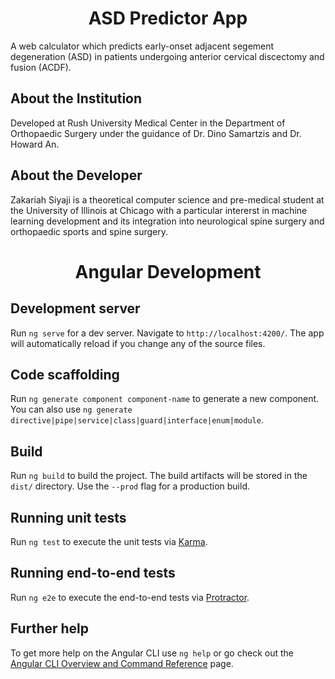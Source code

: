 <h1 align = center> ASD Predictor App </h1>
A web calculator which predicts early-onset adjacent segement degeneration (ASD) in patients undergoing anterior cervical discectomy and fusion (ACDF).

## About the Institution
Developed at Rush University Medical Center in the Department of Orthopaedic Surgery under the guidance of Dr. Dino Samartzis and Dr. Howard An.

## About the Developer
Zakariah Siyaji is a theoretical computer science and pre-medical student at the University of Illinois at Chicago with a particular intererst in machine learning development and its integration into neurological spine surgery and orthopaedic sports and spine surgery.

<h1 align = center> Angular Development </h1>

## Development server

Run `ng serve` for a dev server. Navigate to `http://localhost:4200/`. The app will automatically reload if you change any of the source files.

## Code scaffolding

Run `ng generate component component-name` to generate a new component. You can also use `ng generate directive|pipe|service|class|guard|interface|enum|module`.

## Build

Run `ng build` to build the project. The build artifacts will be stored in the `dist/` directory. Use the `--prod` flag for a production build.

## Running unit tests

Run `ng test` to execute the unit tests via [Karma](https://karma-runner.github.io).

## Running end-to-end tests

Run `ng e2e` to execute the end-to-end tests via [Protractor](http://www.protractortest.org/).

## Further help

To get more help on the Angular CLI use `ng help` or go check out the [Angular CLI Overview and Command Reference](https://angular.io/cli) page.
